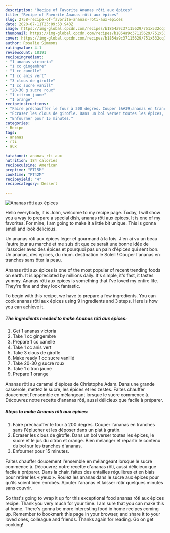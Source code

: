 ```yaml
---
description: "Recipe of Favorite Ananas rôti aux épices"
title: "Recipe of Favorite Ananas rôti aux épices"
slug: 2758-recipe-of-favorite-ananas-roti-aux-epices
date: 2020-07-11T23:09:53.943Z
image: https://img-global.cpcdn.com/recipes/b1854a9c37115629/751x532cq70/ananas-roti-aux-epices-photo-principale-de-la-recette.jpg
thumbnail: https://img-global.cpcdn.com/recipes/b1854a9c37115629/751x532cq70/ananas-roti-aux-epices-photo-principale-de-la-recette.jpg
cover: https://img-global.cpcdn.com/recipes/b1854a9c37115629/751x532cq70/ananas-roti-aux-epices-photo-principale-de-la-recette.jpg
author: Rosalie Simmons
ratingvalue: 4.1
reviewcount: 18191
recipeingredient:
- "1 ananas victoria"
- "1 cc gingembre"
- "1 cc canelle"
- "1 cc anis vert"
- "3 clous de girofle"
- "1 cc sucre vanill"
- "20-30 g sucre roux"
- "1 citron jaune"
- "1 orange"
recipeinstructions:
- "Faire préchauffer le four à 200 degrés. Couper l&#39;ananas en tranches sans l&#39;éplucher et les déposer dans un plat à gratin."
- "Écraser les clous de girofle. Dans un bol verser toutes les épices, le sucre et le jus du citron et orange. Bien mélanger et repartir le contenu du bol sur les tranches d&#39;ananas."
- "Enfourner pour 15 minutes."
categories:
- Recipe
tags:
- ananas
- rti
- aux

katakunci: ananas rti aux 
nutrition: 184 calories
recipecuisine: American
preptime: "PT15M"
cooktime: "PT42M"
recipeyield: "4"
recipecategory: Dessert

---
```



![Ananas rôti aux épices](https://img-global.cpcdn.com/recipes/b1854a9c37115629/751x532cq70/ananas-roti-aux-epices-photo-principale-de-la-recette.jpg)

Hello everybody, it is John, welcome to my recipe page. Today, I will show you a way to prepare a special dish, ananas rôti aux épices. It is one of my favorites. For mine, I am going to make it a little bit unique. This is gonna smell and look delicious.

Un ananas rôti aux épices léger et gourmand à la fois. J&#39;en ai vu un beau l&#39;autre jour au marché et me suis dit que ce serait une bonne idée de l&#39;associer avec des épices et pourquoi pas un pain d&#39;épices qui sent bon. Un ananas, des épices, du rhum. destination le Soleil ! Couper l&#39;ananas en tranches sans ôter la peau.

Ananas rôti aux épices is one of the most popular of recent trending foods on earth. It is appreciated by millions daily. It's simple, it's fast, it tastes yummy. Ananas rôti aux épices is something that I've loved my entire life. They're fine and they look fantastic.


To begin with this recipe, we have to prepare a few ingredients. You can cook ananas rôti aux épices using 9 ingredients and 3 steps. Here is how you can achieve it.

<!--inarticleads1-->

##### The ingredients needed to make Ananas rôti aux épices:

1. Get 1 ananas victoria
1. Take 1 cc gingembre
1. Prepare 1 cc canelle
1. Take 1 cc anis vert
1. Take 3 clous de girofle
1. Make ready 1 cc sucre vanillé
1. Take 20-30 g sucre roux
1. Take 1 citron jaune
1. Prepare 1 orange


Ananas rôti au caramel d&#39;épices de Christophe Adam. Dans une grande casserole, mettez le sucre, les épices et les zestes. Faites chauffer doucement l&#39;ensemble en mélangeant lorsque le sucre commence à. Découvrez notre recette d&#39;ananas rôti, aussi délicieux que facile à préparer. 

<!--inarticleads2-->

##### Steps to make Ananas rôti aux épices:

1. Faire préchauffer le four à 200 degrés. Couper l&#39;ananas en tranches sans l&#39;éplucher et les déposer dans un plat à gratin.
1. Écraser les clous de girofle. Dans un bol verser toutes les épices, le sucre et le jus du citron et orange. Bien mélanger et repartir le contenu du bol sur les tranches d&#39;ananas.
1. Enfourner pour 15 minutes.


Faites chauffer doucement l&#39;ensemble en mélangeant lorsque le sucre commence à. Découvrez notre recette d&#39;ananas rôti, aussi délicieux que facile à préparer. Dans la chair, faites des entailles régulières et en biais pour retirer les « yeux ». Roulez les ananas dans le sucre aux épices pour qu&#39;ils soient bien enrobés. Ajouter l&#39;ananas et laisser rôtir quelques minutes sans couvrir. 

So that's going to wrap it up for this exceptional food ananas rôti aux épices recipe. Thank you very much for your time. I am sure that you can make this at home. There's gonna be more interesting food in home recipes coming up. Remember to bookmark this page in your browser, and share it to your loved ones, colleague and friends. Thanks again for reading. Go on get cooking!
